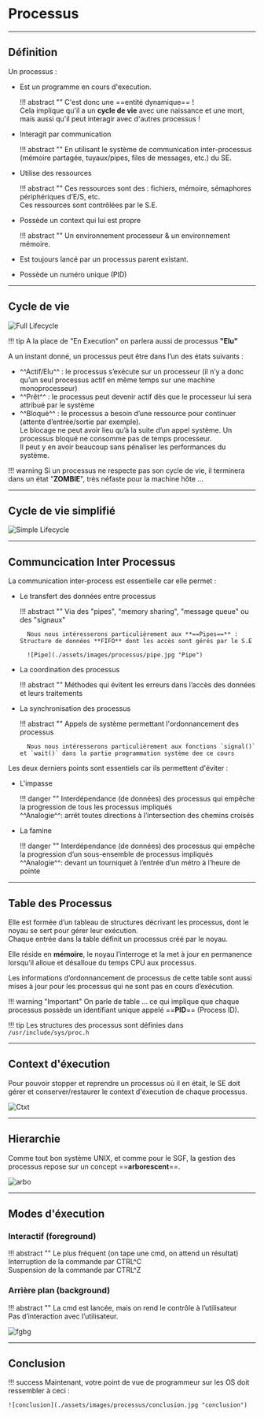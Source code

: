 # Processus

---

## Définition

Un processus :  

- Est un programme en cours d'execution.  

    !!! abstract "" 
        C'est donc une ==entité dynamique== !  
        Cela implique qu'il a un **cycle de vie** avec une naissance et une mort, mais aussi qu'il peut interagir avec d'autres processus !


- Interagit par communication

    !!! abstract "" 
        En utilisant le système de communication inter-processus (mémoire partagée, tuyaux/pipes, files de messages, etc.) du SE.


- Utilise des ressources

    !!! abstract "" 
        Ces ressources sont des : fichiers, mémoire, sémaphores périphériques d’E/S, etc.  
        Ces ressources sont contrôlées par le S.E.

- Possède un context qui lui est propre
    
    !!! abstract "" 
        Un environnement processeur & un environnement mémoire. 

- Est toujours lancé par un processus parent existant.

- Possède un numéro unique (PID)

---

## Cycle de vie
    
![Full Lifecycle](./assets/images/processus/full-lifecycle.jpg "Full Lifecycle")
    
!!! tip
    A la place de "En Execution" on parlera aussi de processus **"Elu"**
    
A un instant donné, un processus peut être dans l’un des états suivants :  

- ^^Actif/Elu^^ : le processus s’exécute sur un processeur (il n’y a donc qu’un seul processus actif en même temps sur une machine monoprocesseur)  
- ^^Prêt^^ : le processus peut devenir actif dès que le processeur lui sera attribué par le système  
- ^^Bloqué^^ : le processus a besoin d’une ressource pour continuer (attente d’entrée/sortie par exemple).  
Le blocage ne peut avoir lieu qu’à la suite d’un appel système. Un processus bloqué ne consomme pas de temps processeur.  
Il peut y en avoir beaucoup sans pénaliser les performances du système.


!!! warning
    Si un processus ne respecte pas son cycle de vie, il terminera dans un état "**ZOMBIE**", très néfaste pour la machine hôte ...

---

## Cycle de vie simplifié

![Simple Lifecycle](./assets/images/processus/simple-lifecycle.jpg "Simple Lifecycle")

---

## Communcication Inter Processus

La communication inter-process est essentielle car elle permet :

- Le transfert des données entre processus

    !!! abstract ""
        Via des "pipes", "memory sharing", "message queue" ou des "signaux"  
        
        Nous nous intéresserons particulièrement aux **==Pipes==** : Structure de données **FIFO** dont les accès sont gérés par le S.E
        
        ![Pipe](./assets/images/processus/pipe.jpg "Pipe")


- La coordination des processus

    !!! abstract ""
        Méthodes qui évitent les erreurs dans l’accès des données et leurs traitements
        

- La synchronisation des processus

    !!! abstract ""
        Appels de système permettant l'ordonnancement des processus  

        Nous nous intéresserons particulièrement aux fonctions `signal()` et `wait()` dans la partie programmation système dee ce cours



Les deux derniers points sont essentiels car ils permettent d'éviter :

- L'impasse

    !!! danger ""
        Interdépendance (de données) des processus qui empêche la progression de tous les processus impliqués  
        ^^Analogie^^: arrêt toutes directions à l’intersection des chemins croisés

        
- La famine

    !!! danger ""
        Interdépendance (de données) des processus qui empêche la progression d’un sous-ensemble de processus impliqués  
        ^^Analogie^^: devant un tourniquet à l’entrée d’un métro à l’heure de pointe

---

## Table des Processus

Elle est formée d’un tableau de structures décrivant les processus, dont le noyau se sert pour gérer leur exécution.  
Chaque entrée dans la table définit un processus créé par le noyau.   

Elle réside en **mémoire**, le noyau l’interroge et la met à jour en permanence lorsqu’il alloue et désalloue du temps CPU aux processus.  
 
Les informations d’ordonnancement de processus de cette table sont aussi mises à jour pour les processus qui ne sont pas en cours d’exécution.  

!!! warning "Important"
    On parle de table ... ce qui implique que chaque processus possède un identifiant unique appelé ==**PID**== (Process ID).
    
!!! tip
    Les structures des processus sont définies dans ```/usr/include/sys/proc.h```

---

## Context d'éxecution

Pour pouvoir stopper et reprendre un processus où il en était, le SE doit gérer et conserver/restaurer le context d'éxecution de chaque processus.

![Ctxt](./assets/images/processus/ctx.jpg "Ctxt")

---

## Hierarchie

Comme tout bon système UNIX, et comme pour le SGF, la gestion des processus repose sur un concept ==**arborescent**==.

![arbo](./assets/images/processus/arboProc.jpg "arbo")

---

## Modes d'éxecution


### Interactif (foreground)

!!! abstract ""
    Le plus fréquent (on tape une cmd, on attend un résultat)  
    Interruption de la commande par CTRL^C  
    Suspension de la commande par CTRL^Z  

### Arrière plan (background)

!!! abstract ""
    La cmd est lancée, mais on rend le contrôle à l’utilisateur  
    Pas d’interaction avec l’utilisateur.  


![fgbg](./assets/images/processus/fgbg.png "fgbg")


---

## Conclusion

!!! success
    Maintenant, votre point de vue de programmeur sur les OS doit ressembler à ceci : 

    ![conclusion](./assets/images/processus/conclusion.jpg "conclusion")

